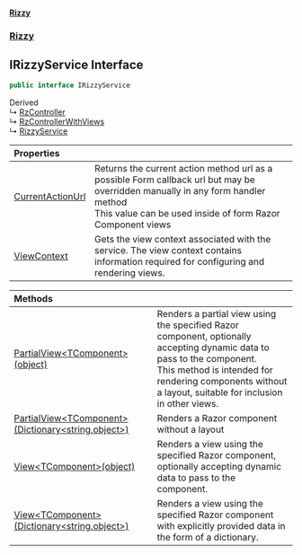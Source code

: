 #### [Rizzy](index 'index')
### [Rizzy](Rizzy 'Rizzy')

## IRizzyService Interface

```csharp
public interface IRizzyService
```

Derived  
&#8627; [RzController](Rizzy.Framework.Mvc.RzController 'Rizzy.Framework.Mvc.RzController')  
&#8627; [RzControllerWithViews](Rizzy.Framework.Mvc.RzControllerWithViews 'Rizzy.Framework.Mvc.RzControllerWithViews')  
&#8627; [RizzyService](Rizzy.RizzyService 'Rizzy.RizzyService')

| Properties | |
| :--- | :--- |
| [CurrentActionUrl](Rizzy.IRizzyService.CurrentActionUrl 'Rizzy.IRizzyService.CurrentActionUrl') | Returns the current action method url as a possible Form callback url but may be overridden manually in any form handler method<br/>This value can be used inside of form Razor Component views |
| [ViewContext](Rizzy.IRizzyService.ViewContext 'Rizzy.IRizzyService.ViewContext') | Gets the view context associated with the service. The view context contains information required for configuring and rendering views. |

| Methods | |
| :--- | :--- |
| [PartialView&lt;TComponent&gt;(object)](Rizzy.IRizzyService.PartialView_TComponent_(object) 'Rizzy.IRizzyService.PartialView<TComponent>(object)') | Renders a partial view using the specified Razor component, optionally accepting dynamic data to pass to the component.<br/>This method is intended for rendering components without a layout, suitable for inclusion in other views. |
| [PartialView&lt;TComponent&gt;(Dictionary&lt;string,object&gt;)](Rizzy.IRizzyService.PartialView_TComponent_(System.Collections.Generic.Dictionary_string,object_) 'Rizzy.IRizzyService.PartialView<TComponent>(System.Collections.Generic.Dictionary<string,object>)') | Renders a Razor component without a layout |
| [View&lt;TComponent&gt;(object)](Rizzy.IRizzyService.View_TComponent_(object) 'Rizzy.IRizzyService.View<TComponent>(object)') | Renders a view using the specified Razor component, optionally accepting dynamic data to pass to the component. |
| [View&lt;TComponent&gt;(Dictionary&lt;string,object&gt;)](Rizzy.IRizzyService.View_TComponent_(System.Collections.Generic.Dictionary_string,object_) 'Rizzy.IRizzyService.View<TComponent>(System.Collections.Generic.Dictionary<string,object>)') | Renders a view using the specified Razor component with explicitly provided data in the form of a dictionary. |

